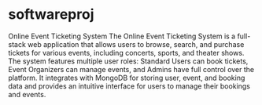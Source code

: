 # softwareproj
Online Event Ticketing System
The Online Event Ticketing System is a full-stack web application that allows users to browse, search, and purchase tickets for various events, including concerts, sports, and theater shows. The system features multiple user roles: Standard Users can book tickets, Event Organizers can manage events, and Admins have full control over the platform. It integrates with MongoDB for storing user, event, and booking data and provides an intuitive interface for users to manage their bookings and events.
